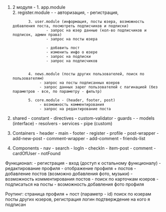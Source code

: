 1. 2 модуля - 1. app.module  
              2. register.module -
                      - авторизация, 
                      - регистрация,
                      
                   
              3. user.module (информация, посты юзера, возможность добавления поста, посмотреть подписчиков и подписки)
                      - запрос на юзер данные (кол-во подписчиков и подписок, админ права)
                      - запрос на посты юзера
                      
                      - добавить пост
                      - изменить инфо о юзере
                      - запрос на подписки
                      - запрос на подписчиков
                      
                      
              4. news.module (посты других пользователей, поиск по пользователям)
                   - запрос на посты подписанных юзеров
                   - запрос данных зарег пользователей с пагинацией (без параметров - все, по параметру - фильтр)
                   
              5. core.module - (header, footer, post)
                   - возможность комментирования
                   - запрос на редактирование поста
                   
                     

2. shared - constant
          - directives - custom-validator
          - guards - 
          - models (interface)
          - resolvers
          - services
          - pipe (custom)

3. Containers - header
              - main
              - footer
              - register
              - profile
              - post-wrapper
              - add-new-post
              - comment-wrapper
              - add-comment
              - friends-list
             

4. Components - nav
              - search 
              - logIn
              - checkIn
              - item-post
              - comment
              - cardOfUser
              - notFound

Функционал: - регистрация
            - вход (доступ к остальному функционалу)
            - редактирование профиля
            - отображение профиля + постов
            - добавление постов (возможно добавления фото, музыки)
            - возможность комментирования постов 
            - поиск по карточкам юзеров
            - подписаться на посты
            - возможность добавления фото профиля 

Роутинг: страница профиля + пост (параметр - id)
         поиск по юзерам 
         посты других юзеров, 
         регистрация 
         логин
         подтверждение
         на кого я подписан 


         
